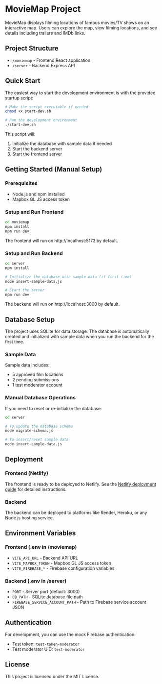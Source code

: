 # MovieMap Project

MovieMap displays filming locations of famous movies/TV shows on an interactive map. Users can explore the map, view filming locations, and see details including trailers and IMDb links.

## Project Structure

- `/moviemap` - Frontend React application
- `/server` - Backend Express API

## Quick Start

The easiest way to start the development environment is with the provided startup script:

```bash
# Make the script executable if needed
chmod +x start-dev.sh

# Run the development environment
./start-dev.sh
```

This script will:
1. Initialize the database with sample data if needed
2. Start the backend server
3. Start the frontend server

## Getting Started (Manual Setup)

### Prerequisites

- Node.js and npm installed
- Mapbox GL JS access token

### Setup and Run Frontend

```bash
cd moviemap
npm install
npm run dev
```

The frontend will run on http://localhost:5173 by default.

### Setup and Run Backend

```bash
cd server
npm install

# Initialize the database with sample data (if first time)
node insert-sample-data.js

# Start the server
npm run dev
```

The backend will run on http://localhost:3000 by default.

## Database Setup

The project uses SQLite for data storage. The database is automatically created and initialized with sample data when you run the backend for the first time.

### Sample Data

Sample data includes:
- 5 approved film locations
- 2 pending submissions
- 1 test moderator account

### Manual Database Operations

If you need to reset or re-initialize the database:

```bash
cd server

# To update the database schema
node migrate-schema.js

# To insert/reset sample data
node insert-sample-data.js
```

## Deployment

### Frontend (Netlify)

The frontend is ready to be deployed to Netlify. See the [Netlify deployment guide](./moviemap/NETLIFY_DEPLOY.md) for detailed instructions.

### Backend

The backend can be deployed to platforms like Render, Heroku, or any Node.js hosting service.

## Environment Variables

### Frontend (.env in /moviemap)

- `VITE_API_URL` - Backend API URL
- `VITE_MAPBOX_TOKEN` - Mapbox GL JS access token
- `VITE_FIREBASE_*` - Firebase configuration variables

### Backend (.env in /server)

- `PORT` - Server port (default: 3000)
- `DB_PATH` - SQLite database file path
- `FIREBASE_SERVICE_ACCOUNT_PATH` - Path to Firebase service account JSON

## Authentication

For development, you can use the mock Firebase authentication:
- Test token: `test-token-moderator`
- Test moderator UID: `test-moderator`

## License

This project is licensed under the MIT License.